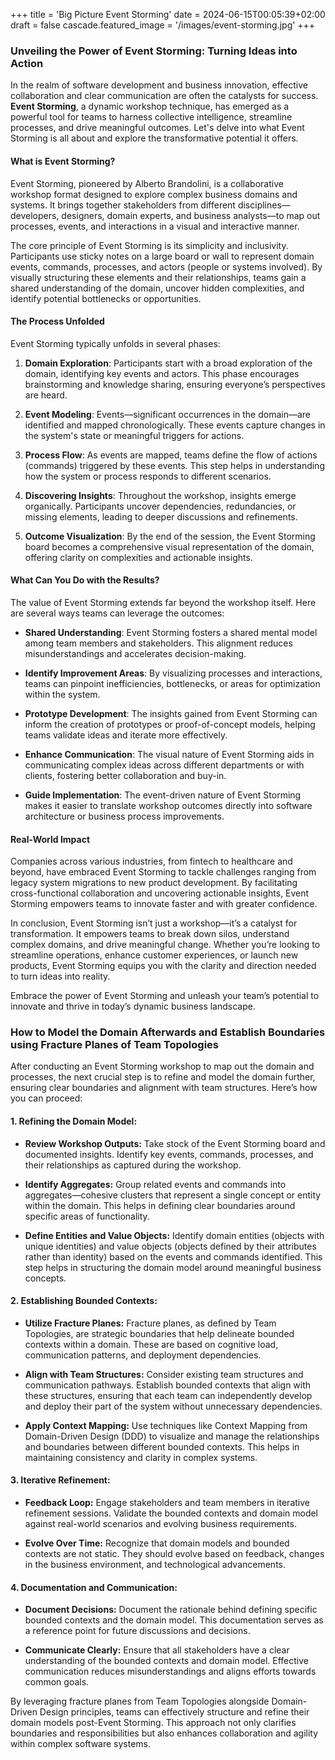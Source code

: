 +++
title = 'Big Picture Event Storming'
date = 2024-06-15T00:05:39+02:00
draft = false
cascade.featured_image = '/images/event-storming.jpg'
+++

### Unveiling the Power of Event Storming: Turning Ideas into Action

In the realm of software development and business innovation, effective collaboration and clear communication are often the catalysts for success. **Event Storming**, a dynamic workshop technique, has emerged as a powerful tool for teams to harness collective intelligence, streamline processes, and drive meaningful outcomes. Let's delve into what Event Storming is all about and explore the transformative potential it offers.

#### What is Event Storming?

Event Storming, pioneered by Alberto Brandolini, is a collaborative workshop format designed to explore complex business domains and systems. It brings together stakeholders from different disciplines—developers, designers, domain experts, and business analysts—to map out processes, events, and interactions in a visual and interactive manner.

The core principle of Event Storming is its simplicity and inclusivity. Participants use sticky notes on a large board or wall to represent domain events, commands, processes, and actors (people or systems involved). By visually structuring these elements and their relationships, teams gain a shared understanding of the domain, uncover hidden complexities, and identify potential bottlenecks or opportunities.

#### The Process Unfolded

Event Storming typically unfolds in several phases:

1. **Domain Exploration**: Participants start with a broad exploration of the domain, identifying key events and actors. This phase encourages brainstorming and knowledge sharing, ensuring everyone’s perspectives are heard.

2. **Event Modeling**: Events—significant occurrences in the domain—are identified and mapped chronologically. These events capture changes in the system's state or meaningful triggers for actions.

3. **Process Flow**: As events are mapped, teams define the flow of actions (commands) triggered by these events. This step helps in understanding how the system or process responds to different scenarios.

4. **Discovering Insights**: Throughout the workshop, insights emerge organically. Participants uncover dependencies, redundancies, or missing elements, leading to deeper discussions and refinements.

5. **Outcome Visualization**: By the end of the session, the Event Storming board becomes a comprehensive visual representation of the domain, offering clarity on complexities and actionable insights.

#### What Can You Do with the Results?

The value of Event Storming extends far beyond the workshop itself. Here are several ways teams can leverage the outcomes:

- **Shared Understanding**: Event Storming fosters a shared mental model among team members and stakeholders. This alignment reduces misunderstandings and accelerates decision-making.
  
- **Identify Improvement Areas**: By visualizing processes and interactions, teams can pinpoint inefficiencies, bottlenecks, or areas for optimization within the system.

- **Prototype Development**: The insights gained from Event Storming can inform the creation of prototypes or proof-of-concept models, helping teams validate ideas and iterate more effectively.

- **Enhance Communication**: The visual nature of Event Storming aids in communicating complex ideas across different departments or with clients, fostering better collaboration and buy-in.

- **Guide Implementation**: The event-driven nature of Event Storming makes it easier to translate workshop outcomes directly into software architecture or business process improvements.

#### Real-World Impact

Companies across various industries, from fintech to healthcare and beyond, have embraced Event Storming to tackle challenges ranging from legacy system migrations to new product development. By facilitating cross-functional collaboration and uncovering actionable insights, Event Storming empowers teams to innovate faster and with greater confidence.

In conclusion, Event Storming isn’t just a workshop—it’s a catalyst for transformation. It empowers teams to break down silos, understand complex domains, and drive meaningful change. Whether you’re looking to streamline operations, enhance customer experiences, or launch new products, Event Storming equips you with the clarity and direction needed to turn ideas into reality.

Embrace the power of Event Storming and unleash your team’s potential to innovate and thrive in today’s dynamic business landscape.

### How to Model the Domain Afterwards and Establish Boundaries using Fracture Planes of Team Topologies

After conducting an Event Storming workshop to map out the domain and processes, the next crucial step is to refine and model the domain further, ensuring clear boundaries and alignment with team structures. Here’s how you can proceed:

#### 1. **Refining the Domain Model:**

- **Review Workshop Outputs:** Take stock of the Event Storming board and documented insights. Identify key events, commands, processes, and their relationships as captured during the workshop.

- **Identify Aggregates:** Group related events and commands into aggregates—cohesive clusters that represent a single concept or entity within the domain. This helps in defining clear boundaries around specific areas of functionality.

- **Define Entities and Value Objects:** Identify domain entities (objects with unique identities) and value objects (objects defined by their attributes rather than identity) based on the events and commands identified. This step helps in structuring the domain model around meaningful business concepts.

#### 2. **Establishing Bounded Contexts:**

- **Utilize Fracture Planes:** Fracture planes, as defined by Team Topologies, are strategic boundaries that help delineate bounded contexts within a domain. These are based on cognitive load, communication patterns, and deployment dependencies.

- **Align with Team Structures:** Consider existing team structures and communication pathways. Establish bounded contexts that align with these structures, ensuring that each team can independently develop and deploy their part of the system without unnecessary dependencies.

- **Apply Context Mapping:** Use techniques like Context Mapping from Domain-Driven Design (DDD) to visualize and manage the relationships and boundaries between different bounded contexts. This helps in maintaining consistency and clarity in complex systems.

#### 3. **Iterative Refinement:**

- **Feedback Loop:** Engage stakeholders and team members in iterative refinement sessions. Validate the bounded contexts and domain model against real-world scenarios and evolving business requirements.

- **Evolve Over Time:** Recognize that domain models and bounded contexts are not static. They should evolve based on feedback, changes in the business environment, and technological advancements.

#### 4. **Documentation and Communication:**

- **Document Decisions:** Document the rationale behind defining specific bounded contexts and the domain model. This documentation serves as a reference point for future discussions and decisions.

- **Communicate Clearly:** Ensure that all stakeholders have a clear understanding of the bounded contexts and domain model. Effective communication reduces misunderstandings and aligns efforts towards common goals.

By leveraging fracture planes from Team Topologies alongside Domain-Driven Design principles, teams can effectively structure and refine their domain models post-Event Storming. This approach not only clarifies boundaries and responsibilities but also enhances collaboration and agility within complex software systems.